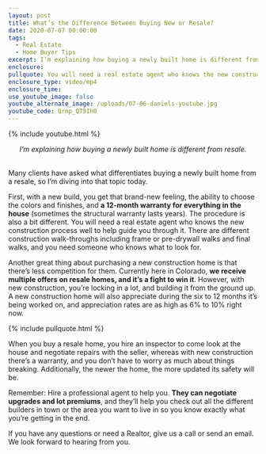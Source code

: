 ```yaml
---
layout: post
title: What’s the Difference Between Buying New or Resale?
date: 2020-07-07 00:00:00
tags:
  - Real Estate
  - Home Buyer Tips
excerpt: I’m explaining how buying a newly built home is different from resale.
enclosure:
pullquote: You will need a real estate agent who knows the new construction process well.
enclosure_type: video/mp4
enclosure_time:
use_youtube_image: false
youtube_alternate_image: /uploads/07-06-daniels-youtube.jpg
youtube_code: Qrmp_QT9Ih0
---
```


{% include youtube.html %}

<center><em>I&rsquo;m explaining how buying a newly built home is different from resale.</em></center>

<br>Many clients have asked what differentiates buying a newly built home from a resale, so I’m diving into that topic today.

First, with a new build, you get that brand-new feeling, the ability to choose the colors and finishes, and **a 12-month warranty for everything in the house** (sometimes the structural warranty lasts years). The procedure is also a bit different. You will need a real estate agent who knows the new construction process well to help guide you through it. There are different construction walk-throughs including frame or pre-drywall walks and final walks, and you need someone who knows what to look for.

Another great thing about purchasing a new construction home is that there’s less competition for them. Currently here in Colorado, **we receive multiple offers on resale homes, and it’s a fight to win it**. However, with new construction, you’re locking in a lot, and building it from the ground up. A new construction home will also appreciate during the six to 12 months it’s being worked on, and appreciation rates are as high as 6% to 10% right now.

{% include pullquote.html %}

When you buy a resale home, you hire an inspector to come look at the house and negotiate repairs with the seller, whereas with new construction there’s a warranty, and you don’t have to worry as much about things breaking. Additionally, the newer the home, the more updated its safety will be.

Remember: Hire a professional agent to help you. **They can negotiate upgrades and lot premiums**, and they’ll help you check out all the different builders in town or the area you want to live in so you know exactly what you’re getting in the end.

If you have any questions or need a Realtor, give us a call or send an email. We look forward to hearing from you.
